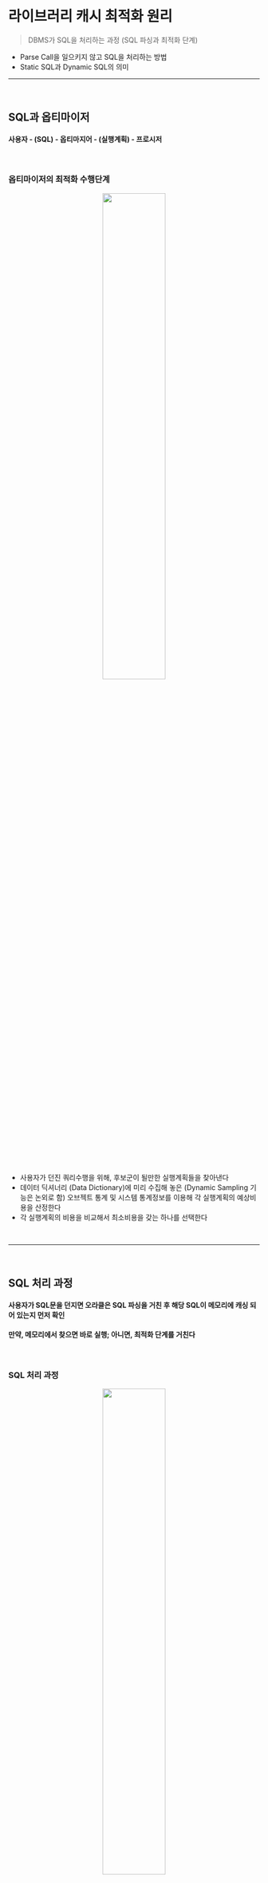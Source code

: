 # 라이브러리 캐시 최적화 원리
> DBMS가 SQL을 처리하는 과정 (SQL 파싱과 최적화 단계)
* Parse Call을 일으키지 않고 SQL을 처리하는 방법
* Static SQL과 Dynamic SQL의 의미

<hr>
<br>

## SQL과 옵티마이저
#### 사용자 - (SQL) - 옵티마지어 - (실행계획) - 프로시저

<br>

### 옵티마이저의 최적화 수행단계

<div align="center">
  <img width="50%" src="https://github.com/PoSungKim/development_study/assets/37537227/e8101259-bb19-4e70-b47b-2efa518b7a45" />
</div>

* 사용자가 던진 쿼리수행을 위해, 후보군이 될만한 실행계획들을 찾아낸다
* 데이터 딕셔너리 (Data Dictionary)에 미리 수집해 놓은 (Dynamic Sampling 기능은 논외로 함) 오브젝트 통계 및 시스템 통계정보를 이용해 각 실행계획의 예상비용을 산정한다
* 각 실행계획의 비용을 비교해서 최소비용을 갖는 하나를 선택한다

<br>
<hr>
<br>

## SQL 처리 과정
#### 사용자가 SQL문을 던지면 오라클은 SQL 파싱을 거친 후 해당 SQL이 메모리에 캐싱 되어 있는지 먼저 확인
#### 만약, 메모리에서 찾으면 바로 실행; 아니면, 최적화 단계를 거친다

<br>

### SQL 처리 과정

<div align="center">
  <img width="50%" src="https://github.com/PoSungKim/development_study/assets/37537227/2124b7b7-ac71-42a1-a687-82eef12985fc" />
</div>

* 파싱 단계에서 SQL 커서를 메모리에서 찾아서 바로 실행단계로 넘어가는 것을 소프트 파싱 (Soft Parsing)
* 못 찾아서 (라이브러리 캐시 Miss) 최적화 및 Row-Source 생성 단계를 거치는 것을 하드 파싱 (Hard Parsing)
  * Hard 하다고 표현하는 이유는 최적화 (Optimization)이 그만큼 무거운 처리과정을 거치기 때문

<br>

### SQL 파싱
* SQL Parser
  * Syntax 체크
    * 파싱 트리 생성 (SQL 문장을 이루는 개별 구성요소를 분석하고 파싱 (Totenize)하여)
  * Semantic 체크
    * 존재하지 않거나 권한이 없는 오브젝트를 사용하거나 존재하지 않는 칼럼을 참조하거나
  * Shared Pool에 SQL 커서 캐싱여부 체크
    * 해싱 알고리즘
    * Shared Pool에 있더라도 파싱 요청한 사용자가 다르거나 옵티마지어 관련 파라미터 설정이 다르다면 새로운 SQL 커서 생성 필요

<br>

### SQL 최적화
* Optimizer
  * 시스템 통계 및 오브젝트 통계정보를 판단기준으로 삼아 다양한 액세스 경로 (Access Path)를 비교하고 그 중 가장 효율적인 실행계획을 선택해주는 DBMS의 핵심 엔진
    * Query Transformer 
      * 사용자가 던진 SQL을 그대로 둔 채 최적화하는게 아니라 우선 최적화하기 쉬운 형태로 변환을 시도한다
    * Plan Generator 
      * 하나의 쿼리를 수행하는데 있어, 후보군이 될만한 실행계획들을 생성해 내는 역할을 한다
    * Estimator
      * 쿼리 오퍼레이션 각 단계의 선택도 (Selectivity), 카디널리티 (Cardinality), 비용 (Cost)을 계산하고, 실행계획 전체에 대한 총 비용을 계산한다
      * 각 단계를 수행하는데 필요한 I/O, CPU, 메모리 사용량 등을 예측하기 위해 데이터베이스 오브젝트 (테이블, 인덱스 등) 통계정보와 하드웨어적인 시스템 성능 통계정보 (CPU 속도, Single Block Read Time, Multiblock Read Time 등)를 이용한다
* 실행계획의 어려움
  * 실행계획 경우의 수 = (액세스 경로) x (조인 방식) x (조인 순서)
  * 적응적 탐색 전략 (Adaptive Search Strategy)
  * Multiple Initial Orderings Heuristic

<br>

### Row-Source Generation 
* Row-Source Generator
  * 옵티마이저의 최적화 과정을 거치면 SQL 처리과정을 개념적으로 표현한 실행계획이 생성됨
  * 실행 가능한 코드 또는 프로시저 형태로 포맷팅하는 작업이 필요
* Row-Source
  * 레코드 집합을 반복 처리하면서 사용자가 요구한 최종 결과집합을 실제적으로 생성하는데 사용되는 제어 구조를 말함
* Hard Parsing
  * DBMS는 대부분 DB I/O작업이지만, Hard Parsing은 CPU를 많이 소비하는 작업
  * Shared Pool과 라이브러리 캐시에 대해 발생하는 래치 경합도 CPU를 많이 소비하는 작업
  * Shared Pool에서 데이터 딕셔너리 조회를 하는 것도 CPU를 많이 소비하는 작업
* 이렇게 무거운 작업이기 때문에, 한 번 얻은 SQL 실행계획 재활용 필요
  * 파싱 과정을 거친 SQL 커서를 재사용할 수 있게 캐싱해두는 공간이 라이브러리 캐시

<br>
<hr>
<br>

## 라이브러리 캐시 구조
#### 라이브러리 캐시는 Shared Pool 내에 위치하며, SQL 공유 커서 및 데이터베이스 오브젝트 (테이블, 인덱스 등)에 대한 정보를 관리한다
#### 정보의 단위를 라이브러리 캐시 오브젝트 (LCO)라고 부른다

<br>

### 라이브러리 캐시 구조
* SQL 커서
  * 하드 파싱 과정을 거쳐 메모리에 적재된 SQL과 Parse Tree, 실행계획, 그리고 그것을 실행하는데 필요한 정보를 담은 SQL Area
* 실행가능 LCO
  * SQL 커서, PL/SQL 오브젝트 등등
* 오브젝트 LCO
  * 참조하는 테이블, 인덱스, 클러스터 같은 데이터베이스 오브젝트 정보들도 동등하게 하나의 오브젝트로서 관리
* 생성 후 Drop까지 영구적인 오브젝트 정보 (Stored Object)
  * 테이블, 인덱스, 클러스터, 뷰, 트리거, 패키지, 사용자 정의 함수/프로시저
  * 생성될 때 이름을 갖는다
* 일시적인 오브젝트 정보 (Transient Object)
  * 커서, Anonymous PL/SQL
  * 전체 문자열 그대로가 이름이 된다
* 라이브러리 캐시는 데이터 딕셔너리 캐시와 함께 Shared Pool에 할당된 메모리 공간을 사용한다
  * Shared Pool은 DB 버퍼 캐시처럼 LRU 알고리즘으로 관리 (재사용 빈도가 낮은 SQL부터 없앤다)
* Shared Pool 래치
  * Shared Pool에서 특정 오브젝트 정보 혹은 SQL 커서를 위한 Free Chunk를 할당 받을 때 래치 필요

<div align="center">
  <img width="50%" src="https://github.com/PoSungKim/development_study/assets/37537227/5a79dbf1-152a-47da-9790-1bc445f967a0" />
</div>

* 오브젝트 LCO
  * emp 테이블 정보
* 실행가능 LCO
  * SQL 커서
* Parent 커서 밑에 다중 Child 커서가 연결되는 구조
  * SQL문은 동일하나, 별도의 커서가 생성되어야 할 때 생성되는 구조
* library cache 래치
  * cache buffers chains 래치처럼, 라이브러리 캐시 체인을 탐색하고 변경할 때 획득 필요
* library cache lock, library cache pin 대기이벤트
  * 버터 Lock처럼, LCO에 접근할 때는 LCO 핸들에 대한 Lock을 획득한 이후에 LCO의 실제 내용이 담긴 힙에서 정보를 읽거나 변경할 때는 Pin을 걸어야 한다
* SQL 튜닝 기법 3가지
  * 커서를 공유할 수 있는 형태로 SQL을 작성한다 (바인드 변수 사용하여 하드파싱 발생 예방)
  * 세션 커서 캐싱 기능을 통해 라이브러리 캐시에서 SQL을 찾는 비용을 줄인다
  * 애플리케이션 커서 캐싱을 이용해 Parse Call 발생량을 줄인다

<br>

### 커서 공유
* 커서란?
  * 공유 커서 (shared cursor)
    * 라이브러리 캐시에 공유돼 있는 Shared SQL Area (공유 커서)
  * 세션 커서 (session cursor)
    * 라이브러리 캐시에 공유돼 있는 커서를 실행할 때는 우선 PGA 영역에 메모리를 할당한다 
      * Private SQL Area = {Persistent Area + Runtime Area}
    * Shared SQL Area를 읽어 커서를 실행하는 데 필요한 정보들을 Private SQL Area에 담고, 공유 커서를 가리키는 포인터를 유지한다 (세션 커서)
  * 애플리케이션 커서 (application cursor)
    * PGA에 있는 커서를 핸들링하려면 클라이언트 애플리케이션에도 리소스 할당 (애플리케이션 커서)

<div align="center">
  <img width="50%" src="https://github.com/PoSungKim/development_study/assets/37537227/b429e280-b22c-4bd6-b179-932592a012f3" />
</div>

* 커서 공유
  * "커서를 공유한다"는 공유 커서를 지칭하는 것이며, 세션 커서와 어플리케이션 커서는 공유 커서를 포인팅하는 형태로 개발되어 있다

```sql
alter system flush shared_pool;

select /* cursor_test */ empno, ename, job, sal, deptno
from   emp
where  empno = 7788;

select /* cursor_test */ empno, ename, job, sal, deptno
from   emp
where  empno = 7788;

select /* cursor_test */ empno, ename, job, sal, deptno
from   emp
where  empno = 7788;

select sql_id, parse_calls, loads, executions, invalidations, decode(sign(invalidations), 1, (loads-invalidations), 0) reloads
from v$sql
where sql_text like '%cursor_test%'
and   sql_text not like 'v$sql%';

SQL_ID    PARSE_CALLS    LOADS    EXECUTIONS    INVALIDATIONS    RELOADS
73....              3        1             3                0          0

disconnect

connect brian@ora19g

select /* cursor_test */ empno, ename, job, sal, deptno
from   emp
where  empno = 7788;

SQL_ID    PARSE_CALLS    LOADS    EXECUTIONS    INVALIDATIONS    RELOADS
73....              4        1             4                0          0
``` 
* v$sql
  * parse_calls : 라이브러리 캐시에서 SQL 커서를 찾으려는 요청 횟수
  * loads : 하드파싱을 거친 SQL 실행계획을 라이브러리 캐시에 적재한 횟수
  * executions : SQL을 수행한 횟수
  * invalidations : 커서가 무효화된 횟수. 커서가 참조하고 있는 오브젝트에 중요한 변화가 일어났음을 의미함
* 결과 해설
  * loads는 1로 공유 커서가 첫 Parse할 때 하드 파싱되어서 Shared Pool에 적재되고, 해당 공유 커서를 3번 재활용
  * 첫 파싱때는 하드파싱하여, 최적화 및 Row-Source Generation 단계를 거쳐서 Execute
  * 이후 파싱때는 소프트파싱하여, 바로 Shared Pool에서 커서를 가져와서 Execute
* 기존 커서 무효화 경우
  * DDL문
    * 커서가 참조하고 있던 오브젝트에 컬럼이 추가/삭제
      * 잘못된 칼럼을 참조할 수 있기 때문
    * 인덱스 생성
    * 오브젝트 통계 새로 수집
      * 기존에 수립된 실행계획이 더 이상 최적이 아닐 수 있기 때문

```sql
BEGIN
  DBMS_STATS.GATHER_TABLE_STATS
  (
    ownname        => USER
  , tabname        => 'EMP'
  , no_invalidate  => FALSE
  );
END;

SQL_ID    PARSE_CALLS    LOADS    EXECUTIONS    INVALIDATIONS    RELOADS
73....              1        2             1                1          1
```
* 커서 식별키는 "SQL 문장 그 자체"
  * sql_id : sql_fulltext = 1 : 1
  * 즉, 작은 공백 문자열만 추가되도, 별도의 sql_id가 할당되어 별도의 커서가 생성된다

<br>

### Child 커서를 공유하지 못하는 경우
* 영구적인 오브젝트 정보 (Stored Object)는 Child 오브젝트 사용 필요 X
* 일시적인 오브젝트 정보 (Transient Object)는 Child 오브젝트 사용 필요 O
  * 전체 문자열 그대로가 LCO를 식별하는 이름 역할을 한다
  * 그래서, 전체 문자열이 동일하지만 실행계획이 다르거나 파싱 스키마가 다른 오브젝트를 참조하는 상황에 Child 커서가 필요
* SQL문 마다 1개의 Parent Cursor 그리고 1..N개의 Child Cursor 필요
  * v$sqlarea : Parent 커서
  * v$sql : Child 커서
* library cache 래치
  * child 커서가 너무 많아지면 경합 발생 가능성이 높아진다
* 하나의 SQL이 다수의 Child 커서를 가는 경우
  * SQL에서 참조하는 오브젝트명이 같지만 SQL을 실행한 사용자에 따라 다른 오브젝트를 가리킬 때
  * 참조 오브젝트가 변경돼 커서가 무효화되면 이후 그 커서를 처음 사용하려는 세션에 의해 다시 하드파싱돼야 하는데, 특정 세션이 아직 기존 커서를 사용 중(pin)일 때
  * 옵티마이저 모드를 비롯해 옵티마이저 관련 파라미터가 다를 때 (ex : rule, choose, first_rows, all_rows)
  * 입력된 바인드 값의 길이가 크게 다를 때
  * NLS 파라미터를 다르게 설정했을 때
  * SQL 트레이스를 활성화했을 때
* v$sql_shared_cursor

<br>

### Parent 커서를 공유하지 못하는 경우
* 공백 문자 또는 줄바꿈 (동일 실행계획)
```sql
SELECT * FROM CUSTOMER;
SELECT *      FROM CUSTOMER;
```
* 대소문자 구분 (동일 실행계획)
```sql
SELECT * FROM CUSTOMER;
SELECT * FROM customer;
```
* 테이블 Owner 명시 (동일 실행계획 O or X)
```sql
SELECT * FROM CUSTOMER;
SELECT * FROM HR.CUSTOMER;
```
* 주석 (Comment) (동일 실행계획 O)
```sql
SELECT * FROM CUSTOMER;
SELECT /* 주석문 */ * FROM CUSTOMER;
```
* 옵티마이저 힌트 사용 (동일 실행계획 X)
```sql
SELECT * FROM CUSTOMER;
SELECT /*+ all_rows */ * FROM CUSTOMER;
```
* 조건절 비교 값 (동일 실행계획 O or X) - 칼럼 통계 정보에 따라
```sql
SELECT * FROM CUSTOMER WHERE CUST_ID = '0000001';
SELECT * FROM CUSTOMER WHERE CUST_ID = '0000002';
```

<br>
<hr>
<br>

## 바인드 변수의 중요성
#### 커서를 많이 생성하지 않고 하나를 반복 재사용하면서 메모리 사용량과 파싱 소요 시간을 줄인다

<br>

### 바인드 변수의 중요성
* 사용자 - (sql) - 옵티마이저 - (실행계획) - 프로시저
* Literal 케이스
```sql
-- 사용자
SELECT * FROM 거래 WHERE 종목 = '삼성전자';
SELECT * FROM 거래 WHERE 종목 = '국민은행';
SELECT * FROM 거래 WHERE 종목 = '롯데쇼핑';
SELECT * FROM 거래 WHERE 종목 = '유한양행';
SELECT * FROM 거래 WHERE 종목 = '동국제강';
SELECT * FROM 거래 WHERE 종목 = '대우조선';

-- 옵티마이저, Row-Source Generator
procedure 삼성전자_거래() { ... }
procedure 국민은행_거래() { ... }
procedure 롯데쇼핑_거래() { ... }
procedure 유한양행_거래() { ... }
procedure 동국제강_거래() { ... }
procedure 대우조선_거래() { ... }
```
* 바인딩 변수 케이스
```sql
-- 사용자
SELECT * FROM 거래 WHERE 종목 = :종목;

-- 옵티마이저, Row-Source Generator
procedure 거래(종목 in varchar2) { ... }
```

<br>
<hr>
<br>

## 바인드 변수의 부작용과 해법
#### 바인드 변수를 사용하면 칼럼 히스토그램 정보를 사용하지 못한다
#### 최초 수행될 때 최적화 단계에서 옵티마이저가 생성한 실행계획을 캐시에 적재하여 재활용하게 되는데, 변수가 실제로 바인딩되는 시점은 최적화 단계가 아닌 실행 단계이기 때문에, 최적화 단계에서는 조건절 칼럼의 데이터 분포도를 활용하지 못하는 문제점을 갖는다

<br>

### 바인드 변수의 부작용과 해법
* 따라서, 바인드 변수를 사용할 때 옵티마이저는 평균 분포를 가정한 실행계획을 생성한다
  * 이 실행계획은 실행 단계에서 바인딩된 변수에 최적화된 실행계획이 아닐 수 있다는 것이 부작용
* 카디널리티 (Cardinality) = 선택도 (Selectivity) x 전체 레코드 수
  * 카디널리티 : 특정 액세스 단계를 거치고 나서 출력될 것으로 예상되는 결과 건수
  * 선택도 : 전체 데이터 중 조회 조건으로 입력된 값에 의해 선택되는 비율
* 평균분포
  * 번호  > :NO (5%)
  * 번호  < :NO (5%)
  * 번호 >= :NO (5%)
  * 번호 <= :NO (5%)
  * 번호 between :NO1 and :NO2 (0.25%)
  * 번호  > :NO1  and 번호 <= :NO2 (0.25%)
  * 번호  >= :NO1 and 번호  < :NO2 (0.25%)
  * 번호  > :NO1  and 번호  < :NO2 (0.25%)

```sql
CREATE TABLE test
AS
SELECT rownum no FROM dual CONNECT BY level <= 1000;

ANALYZE TABLE test COMPUTE STATISTICS FOR TABLE FOR ALL columns;

-- 평균분포 결과 출력
EXPLAIN PLAN FOR select * from test where no <= :no;
EXPLAIN PLAN FOR select * from test where no between :no1 and :no2;

-- 현재분포 결과 출력
EXPLAIN PLAN FOR select * from test where no <= 100;
EXPLAIN PLAN FOR select * from test where no between 500 and 600;
```

<br>

### 바인드 변수 Peeking
* SQL 첫 수행되면서 첫 하드파싱 때 들어온 바인딩 변수의 값을 보고, 해당 값의 칼럼 분포를 이용해 실행계획을 결정한다

<div align="center">
  <img width="50%" src="https://github.com/PoSungKim/development_study/assets/37537227/ec3d700e-f9d3-4c84-9bac-9eb41b7e997f" />
</div>

```sql
SELECT * FROM 아파트매물 WHERE 도시 = :CITY;
```
* 이는 또 다른 부작용으로 이어진다
  * 변수마다 선택도가 다르기 때문
  * 선택도가 높은 값이 들어오면 FULL TABLE SCAN으로 실행계획 수립
  * 선택도가 낮은 값이 들어오면 INDEX RANGE SCAN으로 실행계획 수립
* 안타깝게도 대부분의 운영 시스템에서 해당 기능을 비활성시킨 상태에서 운영한다
```sql
ALTER SYSTEM SET "_optim_peek_user_binds" = FALSE;
```

<br>

### 적응적 커서 공유 
* ㅇㅇ 

<br>

### 입력 값에 따라 SQL 분리
* ㅇㅇ

<br>

### 예외적으로, Literal 상수값 사용
* ㅇㅇ

<br>
<hr>
<br>

